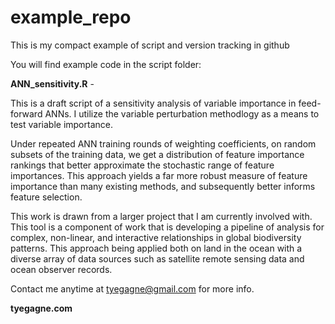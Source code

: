 # example_repo

This is my compact example of script and version tracking in github

You will find example code in the script folder:

__ANN_sensitivity.R__ - 

 This is a draft script of a sensitivity analysis of variable importance in feed-forward ANNs.
 I utilize the variable perturbation methodlogy as a means to test variable importance.

 Under repeated ANN training rounds of weighting coefficients, on random subsets of the training data,
 we get a distribution of feature importance rankings that better approximate the stochastic range of
 feature importances. This approach yields a far more robust measure of feature importance
 than many existing methods, and subsequently better informs feature selection.
 
 This work is drawn from a larger project that I am currently involved with. This tool is a component of
 work that is developing a pipeline of analysis for complex, non-linear, and interactive relationships
 in global biodiversity patterns. This approach being applied both on land in the ocean with a diverse array
 of data sources such as satellite remote sensing data and ocean observer records. 
 
 Contact me anytime at tyegagne@gmail.com for more info. 
 
 __tyegagne.com__
 
 
